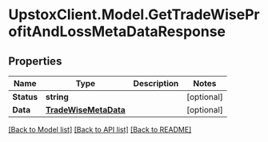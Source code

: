 # UpstoxClient.Model.GetTradeWiseProfitAndLossMetaDataResponse
## Properties

Name | Type | Description | Notes
------------ | ------------- | ------------- | -------------
**Status** | **string** |  | [optional] 
**Data** | [**TradeWiseMetaData**](TradeWiseMetaData.md) |  | [optional] 

[[Back to Model list]](../README.md#documentation-for-models) [[Back to API list]](../README.md#documentation-for-api-endpoints) [[Back to README]](../README.md)


